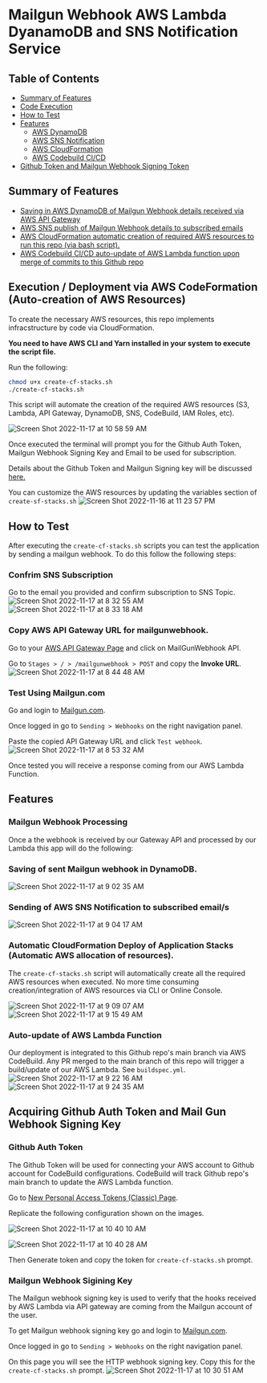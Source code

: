 # Mailgun Webhook AWS Lambda DyanamoDB and SNS Notification Service

## Table of Contents

- [Summary of Features](https://github.com/niccololampa/mailgun-webhook-aws-api-dynamodb-sns#summary-of-features)
- [Code Execution](https://github.com/niccololampa/mailgun-webhook-aws-api-dynamodb-sns#execution--deployment-via-aws-codeformation-execution-auto-creation-of-aws-resources)
- [How to Test](https://github.com/niccololampa/mailgun-webhook-aws-api-dynamodb-sns#how-to-test)
- [Features](https://github.com/niccololampa/mailgun-webhook-aws-api-dynamodb-sns#features)
  - [AWS DynamoDB](https://github.com/niccololampa/mailgun-webhook-aws-api-dynamodb-sns#saving-of-sent-mailgun-webhook-in-dynamodb)
  - [AWS SNS Notification](https://github.com/niccololampa/mailgun-webhook-aws-api-dynamodb-sns#sending-of-aws-sns-notification-to-subscribed-emails)
  - [AWS CloudFormation](https://github.com/niccololampa/mailgun-webhook-aws-api-dynamodb-sns#automatic-cloudformation-deploy-of-application-stacks-automatic-aws-allocation-of-resources)
  - [AWS Codebuild CI/CD](https://github.com/niccololampa/mailgun-webhook-aws-api-dynamodb-sns#auto-update-of-aws-lambda-function)
- [Github Token and Mailgun Webhook Signing Token](https://github.com/niccololampa/mailgun-webhook-aws-api-dynamodb-sns/blob/feature/README/README.md#acquiring-github-auth-token-and-mail-gun-webhook-signing-key)

## Summary of Features

- [Saving in AWS DynamoDB of Mailgun Webhook details received via AWS API Gateway](https://github.com/niccololampa/mailgun-webhook-aws-api-dynamodb-sns#saving-of-sent-mailgun-webhook-in-dynamodb)
- [AWS SNS publish of Mailgun Webhook details to subscribed emails](https://github.com/niccololampa/mailgun-webhook-aws-api-dynamodb-sns#sending-of-aws-sns-notification-to-subscribed-emails)
- [AWS CloudFormation automatic creation of required AWS resources to run this repo (via bash script).](https://github.com/niccololampa/mailgun-webhook-aws-api-dynamodb-sns#automatic-cloudformation-deploy-of-application-stacks-automatic-aws-allocation-of-resources)
- [AWS Codebuild CI/CD auto-update of AWS Lambda function upon merge of commits to this Github repo](https://github.com/niccololampa/mailgun-webhook-aws-api-dynamodb-sns#auto-update-of-aws-lambda-function)

## Execution / Deployment via AWS CodeFormation (Auto-creation of AWS Resources)

To create the necessary AWS resources, this repo implements infracstructure by code via CloudFormation.

**You need to have AWS CLI and Yarn installed in your system to execute the script file.**

Run the following:

```bash
chmod u+x create-cf-stacks.sh
./create-cf-stacks.sh
```

This script will automate the creation of the required AWS resources (S3, Lambda, API Gateway, DynamoDB, SNS, CodeBuild, IAM Roles, etc).

![Screen Shot 2022-11-17 at 10 58 59 AM](https://user-images.githubusercontent.com/37615906/202344191-62be4497-09e0-4881-8762-daa390ac0c74.png)

Once executed the terminal will prompt you for the Github Auth Token, Mailgun Webhook Signing Key and Email to be used for subscription.

Details about the Github Token and Mailgun Signing key will be discussed [here.](https://github.com/niccololampa/mailgun-webhook-aws-api-dynamodb-sns/blob/feature/README/README.md#acquiring-github-auth-token-and-mail-gun-webhook-signing-key)

You can customize the AWS resources by updating the variables section of `create-sf-stacks.sh`
![Screen Shot 2022-11-16 at 11 23 57 PM](https://user-images.githubusercontent.com/37615906/202223528-16961e42-49a2-4586-8fe9-5a2d7507fedf.png)

## How to Test

After executing the `create-cf-stacks.sh` scripts you can test the application by sending a mailgun webhook. To do this follow the following steps:

### Confrim SNS Subscription

Go to the email you provided and confirm subscription to SNS Topic.
![Screen Shot 2022-11-17 at 8 32 55 AM](https://user-images.githubusercontent.com/37615906/202324956-83db592a-e686-45ed-939e-9570c37bbf61.png)
![Screen Shot 2022-11-17 at 8 33 18 AM](https://user-images.githubusercontent.com/37615906/202324969-80712c0f-5c2f-4bf1-9999-793abb099607.png)

### Copy AWS API Gateway URL for mailgunwebhook.

Go to your [AWS API Gateway Page](https://ap-southeast-1.console.aws.amazon.com/apigateway/) and click on MailGunWebhook API.

Go to `Stages > / > /mailgunwebhook > POST` and copy the **Invoke URL**.
![Screen Shot 2022-11-17 at 8 44 48 AM](https://user-images.githubusercontent.com/37615906/202326368-306c26c0-3e6c-474b-b5b7-d161f94c633e.png)

### Test Using Mailgun.com

Go and login to [Mailgun.com](https://login.mailgun.com/login/).

Once logged in go to `Sending > Webhooks` on the right navigation panel.

Paste the copied API Gateway URL and click `Test webhook`.
![Screen Shot 2022-11-17 at 8 53 32 AM](https://user-images.githubusercontent.com/37615906/202327394-102fdd42-bb7b-4b44-ad36-2022bdf71aa9.png)

Once tested you will receive a response coming from our AWS Lambda Function.

## Features

### Mailgun Webhook Processing

Once a the webhook is received by our Gateway API and processed by our Lambda this app will do the following:

### Saving of sent Mailgun webhook in DynamoDB.

![Screen Shot 2022-11-17 at 9 02 35 AM](https://user-images.githubusercontent.com/37615906/202328549-926cb3d6-3058-430a-b0a9-a833499b03e2.png)

### Sending of AWS SNS Notification to subscribed email/s

![Screen Shot 2022-11-17 at 9 04 17 AM](https://user-images.githubusercontent.com/37615906/202328720-cd9d3d4e-09cd-4339-9fe1-cc1d9aaa4615.png)

### Automatic CloudFormation Deploy of Application Stacks (Automatic AWS allocation of resources).

The `create-cf-stacks.sh` script will automatically create all the required AWS resources when executed. No more time consuming creation/integration of AWS resources via CLI or Online Console.

![Screen Shot 2022-11-17 at 9 09 07 AM](https://user-images.githubusercontent.com/37615906/202329455-dfcabe56-5063-4413-8933-73999002a3be.png)
![Screen Shot 2022-11-17 at 9 15 49 AM](https://user-images.githubusercontent.com/37615906/202330083-f326fcba-e273-4ea0-900a-1e021d78c9d2.png)

### Auto-update of AWS Lambda Function

Our deployment is integrated to this Github repo's main branch via AWS CodeBuild. Any PR merged to the main branch of this repo will trigger a build/update of our AWS Lambda. See `buildspec.yml`.
![Screen Shot 2022-11-17 at 9 22 16 AM](https://user-images.githubusercontent.com/37615906/202330907-d10ab24b-0f13-4fa0-a3a8-962a54cac90f.png)
![Screen Shot 2022-11-17 at 9 24 35 AM](https://user-images.githubusercontent.com/37615906/202331108-b29a2bfa-9004-4cac-b4c6-e56c0cd661b1.png)

## Acquiring Github Auth Token and Mail Gun Webhook Signing Key

### Github Auth Token

The Github Token will be used for connecting your AWS account to Github account for CodeBuild configurations. CodeBuild will track Github repo's main branch to update the AWS Lambda function.

Go to [New Personal Access Tokens (Classic) Page](https://github.com/settings/tokens/new).

Replicate the following configuration shown on the images.

![Screen Shot 2022-11-17 at 10 40 10 AM](https://user-images.githubusercontent.com/37615906/202341525-ac212caa-4471-4d13-8343-ac7307837478.png)

![Screen Shot 2022-11-17 at 10 40 28 AM](https://user-images.githubusercontent.com/37615906/202341538-1fcbc605-bdee-44fd-bd69-a865060cfe77.png)

Then Generate token and copy the token for `create-cf-stacks.sh` prompt.

### Mailgun Webhook Sigining Key

The Mailgun webhook signing key is used to verify that the hooks received by AWS Lambda via API gateway are coming from the Mailgun account of the user.

To get Mailgun webhook signing key go and login to [Mailgun.com](https://login.mailgun.com/login/).

Once logged in go to `Sending > Webhooks` on the right navigation panel.

On this page you will see the HTTP webhook signing key. Copy this for the `create-cf-stacks.sh` prompt.
![Screen Shot 2022-11-17 at 10 30 51 AM](https://user-images.githubusercontent.com/37615906/202340248-66c1e928-ae95-42b1-94ad-ca03f0af0c67.png)


